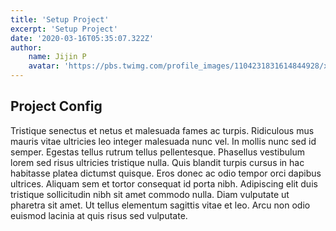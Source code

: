 ```yaml
---
title: 'Setup Project'
excerpt: 'Setup Project'
date: '2020-03-16T05:35:07.322Z'
author:
    name: Jijin P
    avatar: 'https://pbs.twimg.com/profile_images/1104231831614844928/x_xfQsxK_400x400.png'
---
```


## Project Config

Tristique senectus et netus et malesuada fames ac turpis. Ridiculous mus mauris vitae ultricies leo integer malesuada nunc vel. In mollis nunc sed id semper. Egestas tellus rutrum tellus pellentesque. Phasellus vestibulum lorem sed risus ultricies tristique nulla. Quis blandit turpis cursus in hac habitasse platea dictumst quisque. Eros donec ac odio tempor orci dapibus ultrices. Aliquam sem et tortor consequat id porta nibh. Adipiscing elit duis tristique sollicitudin nibh sit amet commodo nulla. Diam vulputate ut pharetra sit amet. Ut tellus elementum sagittis vitae et leo. Arcu non odio euismod lacinia at quis risus sed vulputate.
